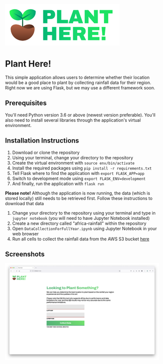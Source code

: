 ![Logo](static/Logo.png)

# Plant Here!

This simple application allows users to determine whether their location would be a good place to plant by collecting rainfall data for their region. Right now we are using Flask, but we may use a different framework soon.

## Prerequisites

You'll need Python version 3.6 or above (newest version preferable). You'll also need to install several libraries through the application's virtual environment.

## Installation Instructions

1. Download or clone the repository
2. Using your terminal, change your directory to the repository
3. Create the virtual environment with `source env/bin/activate`
4. Install the required packages using `pip install -r requirements.txt`
5. Tell Flask where to find the application with `export FLASK_APP=app`
6. Switch to development mode using `export FLASK_ENV=development`
7. And finally, run the application with `flask run`

**Please note!** Although the application is now running, the data (which is stored locally) still needs to be retrieved first. Follow these instructions to download that data

1. Change your directory to the repository using your terminal and type in `jupyter notebook` (you will need to have Jupyter Notebook installed)
2. Create a new directory called "africa-rainfall" within the repository
3. Open `DataCollectionForFullYear.ipynb` using Jupyter Notebook in your web browser
4. Run all cells to collect the rainfall data from the AWS S3 bucket [here](https://aws.amazon.com/marketplace/pp/prodview-wwjxc5sort6dw?sr=0-17&ref_=beagle&applicationId=AWSMPContessa#resources)

## Screenshots

![Screenshot](static/Screenshot.png)
